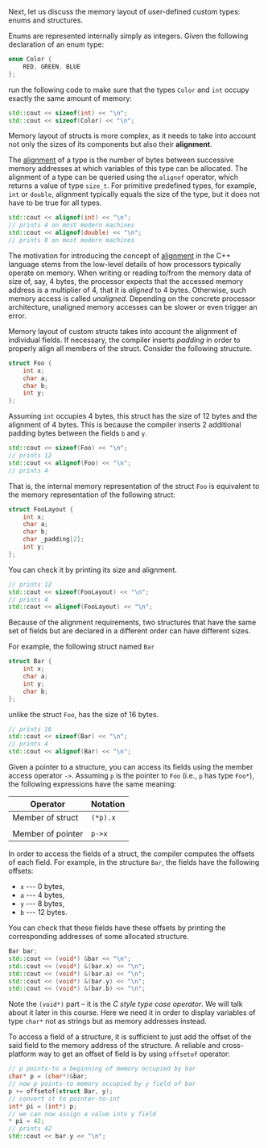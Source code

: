 Next, let us discuss the memory layout of user-defined custom types: enums and structures.

Enums are represented internally simply as integers.
Given the following declaration of an enum type:

```c++
enum Color {
    RED, GREEN, BLUE
};
```

run the following code to make sure that 
the types `Color` and `int` occupy exactly the same amount of memory:

```c++
std::cout << sizeof(int) << "\n";
std::cout << sizeof(Color) << "\n";
```

Memory layout of structs is more complex, 
as it needs to take into account not only the sizes 
of its components but also their __alignment__.

The [alignment](https://en.cppreference.com/w/cpp/language/object#Alignment) 
of a type is the number of bytes between successive memory addresses 
at which variables of this type can be allocated.
The alignment of a type can be queried using the `alignof` operator,
which returns a value of type `size_t`.
For primitive predefined types, for example, `int` or `double`, 
alignment typically equals the size of the type, 
but it does not have to be true for all types.

```c++
std::cout << alignof(int) << "\n";
// prints 4 on most modern machines
std::cout << alignof(double) << "\n";
// prints 8 on most modern machines
```

<div class="hint">

The motivation for introducing the concept of 
[alignment](https://en.wikipedia.org/wiki/Data_structure_alignment)
in the C++ language stems from the low-level details 
of how processors typically operate on memory.
When writing or reading to/from the memory data of size of, say, 4 bytes,
the processor expects that the accessed memory address 
is a multiplier of 4, that it is _aligned_ to 4 bytes.
Otherwise, such memory access is called _unaligned_.
Depending on the concrete processor architecture,
unaligned memory accesses can be slower or even trigger an error.

</div>

Memory layout of custom structs takes into account the alignment of 
individual fields. If necessary, the compiler inserts _padding_ 
in order to properly align all members of the struct. 
Consider the following structure.

```c++
struct Foo {
    int x;
    char a;
    char b;
    int y;
};
```

Assuming `int` occupies 4 bytes, this struct has the size of 12 bytes and the alignment of 4 bytes.
This is because the compiler inserts 2 additional padding bytes between the fields `b` and `y`.

```c++
std::cout << sizeof(Foo) << "\n";
// prints 12
std::cout << alignof(Foo) << "\n";
// prints 4
```

That is, the internal memory representation of the struct `Foo` is 
equivalent to the memory representation of the following struct:

```c++
struct FooLayout {
    int x;
    char a;
    char b;
    char _padding[2];
    int y;
};
```

You can check it by printing its size and alignment.

```c++
// prints 12
std::cout << sizeof(FooLayout) << "\n";
// prints 4
std::cout << alignof(FooLayout) << "\n";
```

Because of the alignment requirements, two structures 
that have the same set of fields but are declared in a different order
can have different sizes.

For example, the following struct named `Bar`

```c++
struct Bar {
    int x;
    char a;
    int y;
    char b;
};
```

unlike the struct `Foo`, has the size of 16 bytes.

```c++
// prints 16
std::cout << sizeof(Bar) << "\n";
// prints 4
std::cout << alignof(Bar) << "\n";
```

Given a pointer to a structure, you can access its fields using the member access operator `->`.
Assuming `p` is the pointer to `Foo` (i.e., `p` has type `Foo*`),
the following expressions have the same meaning:

| Operator          | Notation |
|-------------------|----------|
| Member of struct  | `(*p).x` |
|                   |          |
| Member of pointer | `p->x`   |


In order to access the fields of a struct, 
the compiler computes the offsets of each field. 
For example, in the structure `Bar`, the fields have the following offsets:
* `x` --- 0 bytes,
* `a` --- 4 bytes, 
* `y` --- 8 bytes,
* `b` --- 12 bytes.

You can check that these fields have these offsets by 
printing the corresponding addresses of some allocated structure.

```c++
Bar bar;
std::cout << (void*) &bar << "\n";
std::cout << (void*) &(bar.x) << "\n";
std::cout << (void*) &(bar.a) << "\n";
std::cout << (void*) &(bar.y) << "\n";
std::cout << (void*) &(bar.b) << "\n";
```

Note the `(void*)` part – it is the _C style type case operator_.
We will talk about it later in this course.
Here we need it in order to display variables of type `char*`
not as strings but as memory addresses instead.

To access a field of a structure, it is sufficient to just 
add the offset of the said field to the memory address of the structure.
A reliable and cross-platform way to get an offset of field is by using `offsetof` operator:

```c++
// p points-to a beginning of memory occupied by bar 
char* p = (char*)&bar;
// now p points-to memory occupied by y field of bar 
p += offsetof(struct Bar, y);
// convert it to pointer-to-int
int* pi = (int*) p;
// we can now assign a value into y field
* pi = 42;
// prints 42
std::cout << bar.y << "\n";
```